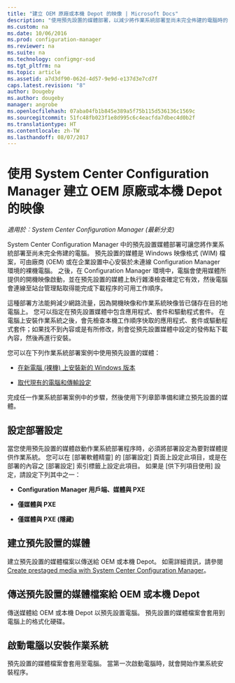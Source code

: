 ```yaml
---
title: "建立 OEM 原廠或本機 Depot 的映像 | Microsoft Docs"
description: "使用預先設置的媒體部署，以減少將作業系統部署至尚未完全佈建的電腦時的網路流量。"
ms.custom: na
ms.date: 10/06/2016
ms.prod: configuration-manager
ms.reviewer: na
ms.suite: na
ms.technology: configmgr-osd
ms.tgt_pltfrm: na
ms.topic: article
ms.assetid: a7d3df90-062d-4d57-9e9d-e137d3e7cd7f
caps.latest.revision: "8"
author: Dougeby
ms.author: dougeby
manager: angrobe
ms.openlocfilehash: 07aba04fb1b845e389a5f75b115d536136c1569c
ms.sourcegitcommit: 51fc48fb023f1e8d995c6c4eacfda7dbec4d0b2f
ms.translationtype: HT
ms.contentlocale: zh-TW
ms.lasthandoff: 08/07/2017
---
```

# <a name="create-an-image-for-an-oem-in-factory-or-a-local-depot-with-system-center-configuration-manager"></a>使用 System Center Configuration Manager 建立 OEM 原廠或本機 Depot 的映像

*適用於︰System Center Configuration Manager (最新分支)*

System Center Configuration Manager 中的預先設置媒體部署可讓您將作業系統部署至尚未完全佈建的電腦。 預先設置的媒體是 Windows 映像格式 (WIM) 檔案，可由廠商 (OEM) 或在企業設置中心安裝於未連線 Configuration Manager 環境的裸機電腦。 之後，在 Configuration Manager 環境中，電腦會使用媒體所提供的開機映像啟動，並在預先設置的媒體上執行雜湊檢查確定它有效，然後電腦會連線至站台管理點取得能完成下載程序的可用工作順序。


這種部署方法能夠減少網路流量，因為開機映像和作業系統映像皆已儲存在目的地電腦上。 您可以指定在預先設置媒體中包含應用程式、套件和驅動程式套件。 在電腦上安裝作業系統之後，會先檢查本機工作順序快取的應用程式、套件或驅動程式套件；如果找不到內容或是有所修改，則會從預先設置媒體中設定的發佈點下載內容，然後再進行安裝。  

 您可以在下列作業系統部署案例中使用預先設置的媒體：  

-   [在新電腦 (裸機) 上安裝新的 Windows 版本](install-new-windows-version-new-computer-bare-metal.md)  

-   [取代現有的電腦和傳輸設定](replace-an-existing-computer-and-transfer-settings.md)  

 完成任一作業系統部署案例中的步驟，然後使用下列章節準備和建立預先設置的媒體。  

## <a name="configure-deployment-settings"></a>設定部署設定  
 當您使用預先設置的媒體啟動作業系統部署程序時，必須將部署設定為要對媒體提供作業系統。 您可以在 [部署軟體精靈] 的 [部署設定]  頁面上設定此項目，或是在部署的內容之 [部署設定]  索引標籤上設定此項目。  如果是 [供下列項目使用]  設定，請設定下列其中之一：  

-   **Configuration Manager 用戶端、媒體與 PXE**  

-   **僅媒體與 PXE**  

-   **僅媒體與 PXE (隱藏)**  

## <a name="create-the-prestaged-media"></a>建立預先設置的媒體  
 建立預先設置的媒體檔案以傳送給 OEM 或本機 Depot。 如需詳細資訊，請參閱 [Create prestaged media with System Center Configuration Manager](create-prestaged-media.md)。  

## <a name="send-the-prestaged-media-file-to-the-oem-or-local-depot"></a>傳送預先設置的媒體檔案給 OEM 或本機 Depot  
 傳送媒體給 OEM 或本機 Depot 以預先設置電腦。 預先設置的媒體檔案會套用到電腦上的格式化硬碟。  

## <a name="start-the-computer-to-install-the-operating-system"></a>啟動電腦以安裝作業系統  
 預先設置的媒體檔案會套用至電腦。 當第一次啟動電腦時，就會開始作業系統安裝程序。  
